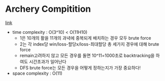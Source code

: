 # Archery Compitition
[link](https://school.programmers.co.kr/learn/courses/30/lessons/92342)

- time complexity : O(3^10) < O(11H10)
    - 1은 10개의 활을 11개의 과녁에 중복되게 배치하는 경우 모두 brute force
    - 2는 각 index당 win/loss-할당x/loss-최대할당 총 세가지 경우에 대해 brute force
    - remain고려하지 않고 모든 경우를 돌면 10^11=1000초로 backtracking을 하여도 시간초과가 일어난다
    - DFS brute force는 모든 경우을 어떻게 정하는지가 가장 중요하다!
- space complexity : O(11)